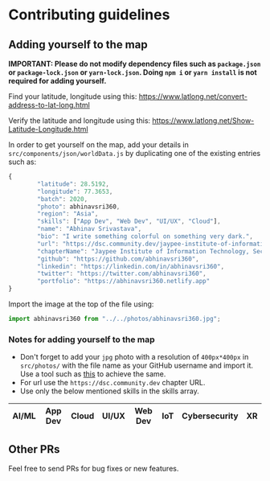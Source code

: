 # Contributing guidelines

## Adding yourself to the map

**IMPORTANT: Please do not modify dependency files such as `package.json` or `package-lock.json` or `yarn-lock.json`. Doing `npm i` or `yarn install` is not required for adding yourself.**

Find your latitude, longitude using this: <https://www.latlong.net/convert-address-to-lat-long.html>

Verify the latitude and longitude using this: <https://www.latlong.net/Show-Latitude-Longitude.html>

In order to get yourself on the map, add your details in `src/components/json/worldData.js` by duplicating one of the existing entries such as:

```JavaScript
{
        "latitude": 28.5192,
        "longitude": 77.3653,
        "batch": 2020,
        "photo": abhinavsri360,
        "region": "Asia",
        "skills": ["App Dev", "Web Dev", "UI/UX", "Cloud"],
        "name": "Abhinav Srivastava",
        "bio": "I write something colorful on something very dark.",
        "url": "https://dsc.community.dev/jaypee-institute-of-information-technology-sec-128",
        "chapterName": "Jaypee Institute of Information Technology, Sec - 128",
        "github": "https://github.com/abhinavsri360",
        "linkedin": "https://linkedin.com/in/abhinavsri360",
        "twitter": "https://twitter.com/abhinavsri360",
        "portfolio": "https://abhinavsri360.netlify.app"
}
```

Import the image at the top of the file using:

```JavaScript
import abhinavsri360 from "../../photos/abhinavsri360.jpg";
```

### Notes for adding yourself to the map

- Don't forget to add your `jpg` photo with a resolution of `400px*400px` in `src/photos/` with the file name as your GitHub username and import it. Use a tool such as [this](https://resizeimage.net) to achieve the same.
- For url use the `https://dsc.community.dev` chapter URL.
- Use only the below mentioned skills in the skills array.

| AI/ML | App Dev | Cloud | UI/UX | Web Dev | IoT | Cybersecurity | XR  |
| ----- | ------- | ----- | ----- | ------- | --- | ------------- | --- |

## Other PRs

Feel free to send PRs for bug fixes or new features.
